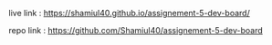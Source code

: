 live link : https://shamiul40.github.io/assignement-5-dev-board/

repo link : https://github.com/Shamiul40/assignement-5-dev-board
